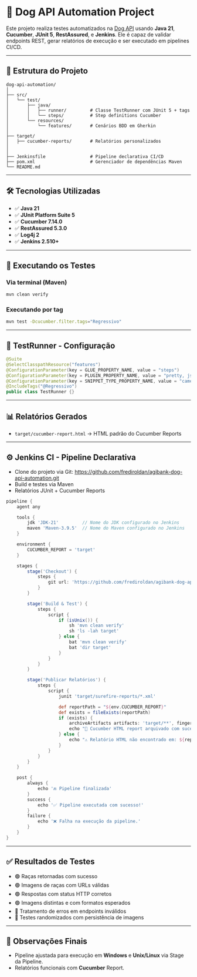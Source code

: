 
# 🐶 Dog API Automation Project

Este projeto realiza testes automatizados na [Dog API](https://dog.ceo/dog-api/documentation) usando **Java 21**, **Cucumber**, **JUnit 5**, **RestAssured**, e **Jenkins**. Ele é capaz de validar endpoints REST, gerar relatórios de execução e ser executado em pipelines CI/CD.

---

## 📁 Estrutura do Projeto

```
dog-api-automation/
│
├── src/
│   └── test/
│       ├── java/
│       │   ├── runner/         # Classe TestRunner com JUnit 5 + tags
│       │   └── steps/          # Step definitions Cucumber
│       └── resources/
│           └── features/       # Cenários BDD em Gherkin
│
├── target/
│   ├── cucumber-reports/       # Relatórios personalizados
│   
│
├── Jenkinsfile                 # Pipeline declarativa CI/CD
├── pom.xml                     # Gerenciador de dependências Maven
└── README.md
```

---

## 🛠️ Tecnologias Utilizadas

- ✅ **Java 21**
- ✅ **JUnit Platform Suite 5**
- ✅ **Cucumber 7.14.0**
- ✅ **RestAssured 5.3.0**
- ✅ **Log4j 2**
- ✅ **Jenkins 2.510+**

---

## 🚀 Executando os Testes

### Via terminal (Maven)

```bash
mvn clean verify
```

### Executando por tag

```bash
mvn test -Dcucumber.filter.tags="Regressivo"
```

---

## 🧪 TestRunner - Configuração

```java
@Suite
@SelectClasspathResource("features")
@ConfigurationParameter(key = GLUE_PROPERTY_NAME, value = "steps")
@ConfigurationParameter(key = PLUGIN_PROPERTY_NAME, value = "pretty, json:target/cucumber-report.json, html:target/cucumber-report.html")
@ConfigurationParameter(key = SNIPPET_TYPE_PROPERTY_NAME, value = "camelcase")
@IncludeTags("@Regressivo")
public class TestRunner {}
```

---

## 📊 Relatórios Gerados

- `target/cucumber-report.html` → HTML padrão do Cucumber Reports

---

## ⚙️ Jenkins CI - Pipeline Declarativa

- Clone do projeto via Git: https://github.com/frediroldan/agibank-dog-api-automation.git
- Build e testes via Maven
- Relatórios JUnit  + Cucumber Reports

```groovy
pipeline {
    agent any

    tools {
        jdk 'JDK-21'         // Nome do JDK configurado no Jenkins
        maven 'Maven-3.9.5'  // Nome do Maven configurado no Jenkins
    }

    environment {
        CUCUMBER_REPORT = 'target'
    }

    stages {
        stage('Checkout') {
            steps {
                git url: 'https://github.com/frediroldan/agibank-dog-api-automation.git', branch: 'main'
            }
        }

        stage('Build & Test') {
            steps {
                script {
                    if (isUnix()) {
                        sh 'mvn clean verify'
                        sh 'ls -lah target'
                    } else {
                        bat 'mvn clean verify'
                        bat 'dir target'
                    }
                }
            }
        }

        stage('Publicar Relatórios') {
            steps {
                script {
                    junit 'target/surefire-reports/*.xml'

                    def reportPath = "${env.CUCUMBER_REPORT}"
                    def exists = fileExists(reportPath)
                    if (exists) {
                        archiveArtifacts artifacts: 'target/**', fingerprint: true
                        echo "📄 Cucumber HTML report arquivado com sucesso!"
                    } else {
                        echo "⚠️ Relatório HTML não encontrado em: ${reportPath}"
                    }
                }
            }
        }
    }

    post {
        always {
            echo '🔚 Pipeline finalizada'
        }
        success {
            echo '✅ Pipeline executada com sucesso!'
        }
        failure {
            echo '❌ Falha na execução da pipeline.'
        }
    }
}
```

---

## ✅ Resultados de Testes

- 🟢 Raças retornadas com sucesso
- 🟢 Imagens de raças com URLs válidas
- 🟢 Respostas com status HTTP corretos
- 🟢 Imagens distintas e com formatos esperados
- 🔴 Tratamento de erros em endpoints inválidos
- 🔄 Testes randomizados com persistência de imagens

---

## 📎 Observações Finais

- Pipeline ajustada para execução em **Windows** e **Unix/Linux** via Stage da Pipeline.
- Relatórios funcionais com **Cucumber** Report.




